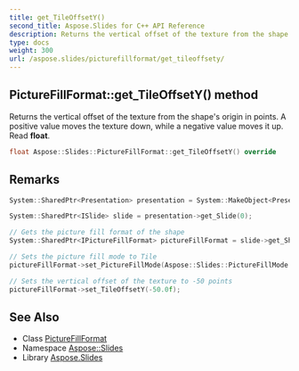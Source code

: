 ```yaml
---
title: get_TileOffsetY()
second_title: Aspose.Slides for C++ API Reference
description: Returns the vertical offset of the texture from the shape's origin in points. A positive value moves the texture down, while a negative value moves it up. Read float.
type: docs
weight: 300
url: /aspose.slides/picturefillformat/get_tileoffsety/
---
```

## PictureFillFormat::get_TileOffsetY() method


Returns the vertical offset of the texture from the shape's origin in points. A positive value moves the texture down, while a negative value moves it up. Read **float**.

```cpp
float Aspose::Slides::PictureFillFormat::get_TileOffsetY() override
```

## Remarks



```cpp
System::SharedPtr<Presentation> presentation = System::MakeObject<Presentation>(u"demo.pptx");

System::SharedPtr<ISlide> slide = presentation->get_Slide(0);

// Gets the picture fill format of the shape
System::SharedPtr<IPictureFillFormat> pictureFillFormat = slide->get_Shape(0)->get_FillFormat()->get_PictureFillFormat();

// Sets the picture fill mode to Tile
pictureFillFormat->set_PictureFillMode(Aspose::Slides::PictureFillMode::Tile);

// Sets the vertical offset of the texture to -50 points
pictureFillFormat->set_TileOffsetY(-50.0f);
```

## See Also

* Class [PictureFillFormat](../)
* Namespace [Aspose::Slides](../../)
* Library [Aspose.Slides](../../../)